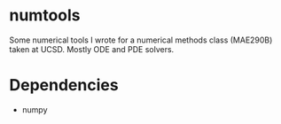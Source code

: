 # numtools

Some numerical tools I wrote for a numerical methods class (MAE290B) taken at UCSD. Mostly ODE and PDE solvers.

# Dependencies

+ numpy
